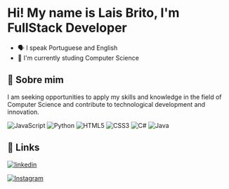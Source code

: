 

#  Hi! My name is Lais Brito, I'm FullStack Developer 

  - 🗣️ I speak Portuguese and English 
  - 🧠 I'm currently studing Computer Science


## 🚀 Sobre mim
 I am seeking opportunities to apply my skills and knowledge in the field of Computer Science and contribute to technological development and innovation.

![JavaScript](https://img.shields.io/badge/JavaScript-000?style=for-the-badge&logo=javascript)
![Python](https://img.shields.io/badge/Python-000?style=for-the-badge&logo=python)
![HTML5](https://img.shields.io/badge/HTML5-000?style=for-the-badge&logo=html5)
![CSS3](https://img.shields.io/badge/CSS3-000?style=for-the-badge&logo=css3&logoColor=264CE4)
![C#](https://img.shields.io/badge/C%23-000?style=for-the-badge&logo=c-sharp&logoColor=823085)
![Java](https://img.shields.io/badge/Java-000?style=for-the-badge&logo=java)

## 🔗 Links

[![linkedin](https://img.shields.io/badge/linkedin-0A66C2?style=for-the-badge&logo=linkedin&logoColor=white)](https://www.linkedin.com/in/laisbrito1/)


[![Instagram](https://img.shields.io/badge/Instagram-000?style=for-the-badge&logo=instagram)](https://www.instagram.com/lalallay_/)
